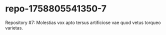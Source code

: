 # repo-1758805541350-7
Repository #7: Molestias vox apto tersus artificiose vae quod vetus torqueo varietas.
